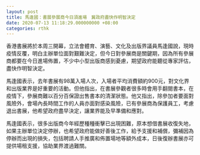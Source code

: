 ```yaml
---
layout: post
title: 馬逢國：書展參展商今日須進場　冀政府盡快作明智決定
date: 2020-07-13 11:18:29.000000000 +08:00
categories: rthk
---
```


香港書展將於本周三開幕，立法會體育、演藝、文化及出版界議員馬逢國說，現時疫情反覆，明白主辦單位面對艱難決定，但今日對參展商是關鍵期，因為所有參展商都要在今日進場佈置，不少中小型出版商感到憂慮，期望政府能聽從專家評估，盡快作明智決定。

馬逢國表示，去年書展有98萬入場人次，入場者平均消費額約900元，對文化界和出版業界是好重要的活動。但他指出，在書展參觀者很多時會用手翻閱書本，在疫情下，參展商難以百分百保證出售書本的清潔狀態。他又指出，除參加者要面對風險外，會場內長時間工作的人員亦面對感染風險，已有參展商為保護員工，考慮退出書展，他希望政府盡早決定，讓業界能及早準備和應對。

馬逢國表示，很多出版商今年經歷種種衝擊已出現困難，原本想借書展收復失地，如果主辦單位決定停辦，也希望政府能做好善後工作，給予支援和補償，彌補因為停辦而出現的損失，包括聘請人手推廣和佈置場地等額外成本，日後復辦書展亦可提供場租支援，協助業界渡過難關。
